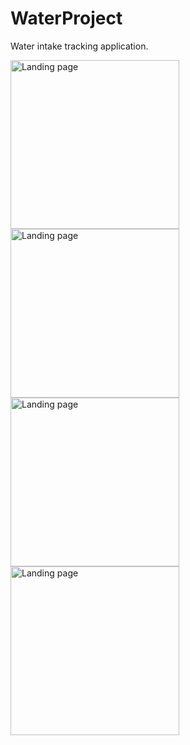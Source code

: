 # WaterProject

Water intake tracking application. 

<img src="https://i.imgur.com/aIgVZRy.png" alt="Landing page" height="270px">
<img src="https://i.imgur.com/A6h6luS.png" alt="Landing page" height="270px">
<img src="https://i.imgur.com/A2hMhIh.png" alt="Landing page" height="270px">
<img src="https://i.imgur.com/WC9L8Rv.png" alt="Landing page" height="270px">

<style> 
  img {
    display: inline-block;
  }
  </style>

